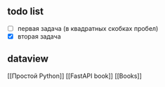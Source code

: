 
## todo list

- [ ] первая задача (в квадратных скобках пробел)
- [x] вторая задача

## dataview
[[Простой Python]]
[[FastAPI book]]
[[Books]]

